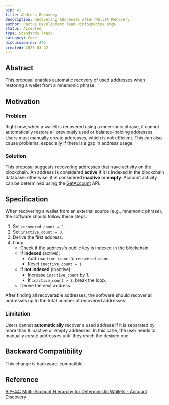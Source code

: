 ```yaml
---
pip: 41
title: Address Recovery
description: Recovering Addresses after Wallet Recovery
author: Pactus Development Team <info@pactus.org>
status: Accepted
type: Standards Track
category: Core
discussion-no: 242
created: 2025-03-22
---
```


## Abstract

This proposal enables automatic recovery of used addresses when restoring a wallet from a mnemonic phrase.

## Motivation

### Problem

Right now, when a wallet is recovered using a mnemonic phrase,
it cannot automatically restore all previously used or balance-holding addresses.
Users must manually create addresses, which is not efficient.
This can also cause problems, especially if there is a gap in address usage.

### Solution

This proposal suggests recovering addresses that have activity on the blockchain.
An address is considered **active** if it is indexed in the blockchain database;
otherwise, it is considered **inactive** or **empty**.
Account activity can be determined using the [GetAccount](https://docs.pactus.org/api/grpc/) API.

## Specification

When recovering a wallet from an external source (e.g., mnemonic phrase), the software should follow these steps:

1. Set `recovered_count = 1`.
2. Set `inactive_count = 0`.
3. Derive the first address.
4. Loop:
   * Check if the address's public key is indexed in the blockchain.
   * If **indexed** (active):
      * Add `inactive_count` to `recovered_count`.
      * Reset `inactive_count = 1`.
   * If **not indexed** (inactive):
      * Increase `inactive_count` by 1.
      * If `inactive_count > 8`, break the loop.
   * Derive the next address.

After finding all recoverable addresses,
the software should recover all addresses up to the total number of recovered addresses.

### Limitation

Users cannot **automatically** recover a used address if it is separated by more than 8 inactive or empty addresses.
In this case, the user needs to manually create addresses until they reach the desired one.

## Backward Compatibility

This change is backward-compatible.

## Reference

[BIP-44: Multi-Account Hierarchy for Deterministic Wallets - Account Discovery](https://github.com/bitcoin/bips/blob/master/bip-0044.mediawiki#user-content-Account_discovery)
